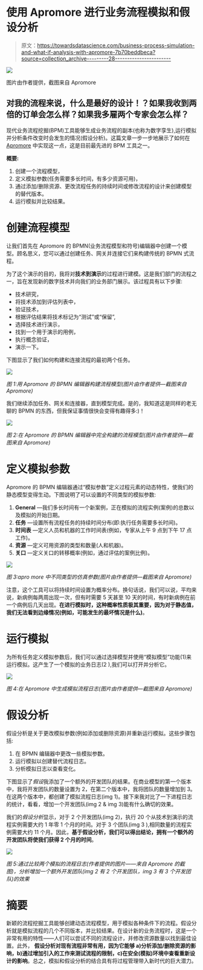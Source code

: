 # 使用 Apromore 进行业务流程模拟和假设分析

> 原文：<https://towardsdatascience.com/business-process-simulation-and-what-if-analysis-with-apromore-7b70beddbeca?source=collection_archive---------28----------------------->

![](img/28f4a7055272eb6c5785ae8ebc6ac01d.png)

图片由作者提供，截图来自 Apromore

## 对我的流程来说，什么是最好的设计！？如果我收到两倍的订单会怎么样？如果我多雇两个专家会怎么样？

现代业务流程挖掘(BPM)工具能够生成业务流程的副本(也称为数字孪生),运行模拟并分析条件改变时会发生的情况(假设分析)。这篇文章一步一步地展示了如何在 [Apromore](https://apromore.org/) 中实现这一点，这是目前最先进的 BPM 工具之一。

**概要:**

1.  创建一个流程模型，
2.  定义模拟参数(任务需要多长时间，有多少资源可用)，
3.  通过添加/删除资源、更改流程任务的持续时间或修改流程的设计来创建模型的替代版本。
4.  运行模拟并比较结果。

# 创建流程模型

让我们首先在 Apromore 的 BPMN(业务流程模型和符号)编辑器中创建一个模型。顾名思义，您可以通过创建任务、网关并连接它们来构建传统的 BPMN 式流程。

为了这个演示的目的，我将对**技术到演示**的过程进行建模。这是我们部门的流程之一，旨在发现新的数字技术并向我们的业务部门展示。该过程具有以下步骤:

*   技术研究，
*   将技术添加到评估列表中，
*   验证技术，
*   根据评估结果将技术标记为“测试”或“保留”,
*   选择技术进行演示，
*   找到一个用于演示的用例，
*   执行概念验证，
*   演示一下。

下图显示了我们如何构建和连接流程的最初两个任务。

![](img/bb11466563f032d6f42e5429db87daf4.png)

*图 1:用 Apromore 的 BPMN 编辑器构建流程模型(图片由作者提供—截图来自 Apromore)*

我们继续添加任务、网关和连接器，直到模型完成。是的，我知道这是同样的老无聊的 BPMN 的东西，但我保证事情很快会变得有趣得多:)！

![](img/26d0cf910f42b2f1339290ad47672d0e.png)

*图 2:在 Apromore 的 BPMN 编辑器中完全构建的流程模型(图片由作者提供—截图来自 Apromore)*

# 定义模拟参数

Apromore 的 BPMN 编辑器通过“模拟参数”定义过程元素的动态特性，使我们的静态模型变得生动。下图说明了可以设置的不同类型的模拟参数:

1.  **General** —我们多长时间有一个新案例，正在模拟的流程实例(案例)的总数以及模拟的开始日期。
2.  **任务** —设置所有流程任务的持续时间分布(即:执行任务需要多长时间)。
3.  **时间表** —定义人员和机器的工作时间表(例如，专家从上午 9 点到下午 17 点工作)。
4.  **资源** —定义可用资源的类型和数量(人和机器)。
5.  **关口** —定义关口的转移概率(例如，通过评估的案例比例)。

![](img/9c586af7d091d284f9bcc2ed3727f560.png)

*图 3:apro more 中不同类型的仿真参数(图片由作者提供—截图来自 Apromore)*

注意，这个工具可以将持续时间设置为概率分布。换句话说，我们可以说，平均来说，新病例每两周出现一次，但有时需要 5 天甚至 10 天的时间，有时新病例在前一个病例后几天出现。**在进行模拟时，这种概率性质极其重要，因为对于静态值，我们无法看到边缘情况(例如，可能发生的最坏情况是什么)**。

# 运行模拟

为所有任务定义模拟参数后，我们可以通过选择模型并使用“模拟模型”功能(1)来运行模拟。这产生了一个模拟的业务日志(2 ),我们可以打开并分析它。

![](img/b89bab5b7269490f0d6e04bcf4ee65a1.png)

*图 4:在 Apromore 中生成模拟流程日志(图片由作者提供—截图来自 Apromore)*

# 假设分析

假设分析是关于更改模拟参数(例如添加或删除资源)并重新运行模拟。这些步骤包括:

1.  在 BPMN 编辑器中更改一些模拟参数。
2.  运行模拟以创建替代流程日志。
3.  分析模拟日志以查看变化。

下图显示了*假设*我添加了一个额外的开发团队的结果。在商业模型的第一个版本中，我将开发团队的数量设置为 2，在第二个版本中，我将团队的数量增加到 3。在这两个版本中，都创建了模拟流程日志(img 1)。接下来我对比了一下进程日志的统计，看看，增加一个开发团队(img 2 & img 3)能有什么确切的效果。

我们的*假设分析*显示，对于 2 个开发团队(img 2)，执行 20 个从技术到演示的流程实例需要大约 1 年零 1 个月的时间。对于 3 个团队(img 3 ),相同数量的流程实例需要大约 11 个月。因此，**基于假设分析，我们可以得出结论，拥有一个额外的开发团队将使我们获得 2 个月的时间**。

![](img/fdfd231380d5f6a1d1bfecfccd0f6ead.png)

*图 5:通过比较两个模拟的流程日志(作者提供的图片——来自 Apromore 的截图)，分析增加一个额外开发团队(img 2 有 2 个开发团队，img 3 有 3 个开发团队)的效果*

# 摘要

新颖的流程挖掘工具能够创建动态流程模型，用于模拟各种条件下的流程。假设分析就是模拟流程的几个不同版本，并比较结果。在设计新的业务流程时，这是一个非常有用的特性——人们可以尝试不同的流程设计，并修改资源数量以找到最佳设置。此外， **假设分析对现有流程非常有用，因为它能够 a)分析添加/删除资源的影响，b)通过增加引入的工作来测试流程的限制，c)在安全(模拟)环境中查看重新设计的影响**。总之，模拟和假设分析的结合具有将过程管理带入新时代的巨大潜力。
